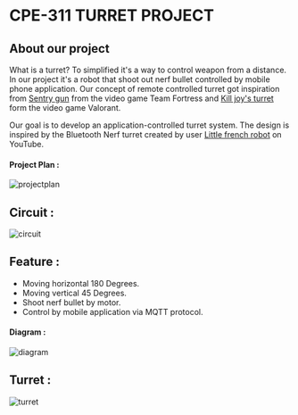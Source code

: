 # CPE-311 TURRET PROJECT
## About our project

What is a turret? To simplified it's a way to control weapon from a distance. In our project it's a robot that shoot out nerf bullet controlled by mobile phone application. Our concept of remote controlled turret got inspiration from [Sentry gun](https://wiki.teamfortress.com/wiki/Sentry_Gun) from the video game Team Fortress and [Kill joy's turret](https://valorant.fandom.com/wiki/Turret) form the video game Valorant.

Our goal is to develop an application-controlled turret system. The design is inspired by the Bluetooth Nerf turret created by user [Little french robot](https://www.youtube.com/c/littlefrenchrobot) on YouTube.

#### Project Plan :
![projectplan](https://github.com/Phanxv/2566-CPE311-Kokujin/assets/152508503/6620b665-d0c2-4eea-89c3-b06785178c7f)


## Circuit :
![circuit](https://github.com/Phanxv/2566-CPE311-Kokujin/assets/152508503/9910f9d9-f25b-42a2-9790-3986731a7942)

## Feature :
- Moving horizontal 180 Degrees.
- Moving vertical 45 Degrees.
- Shoot nerf bullet by motor.
- Control by mobile application via MQTT protocol.
  
#### Diagram :
![diagram](https://github.com/Phanxv/2566-CPE311-Kokujin/assets/152508503/8f724948-c476-455c-bf82-6836938f145d)

## Turret :
![turret](https://github.com/Phanxv/2566-CPE311-Kokujin/assets/152508503/282f8b8c-b7ce-4760-8438-73e778eb6071)

